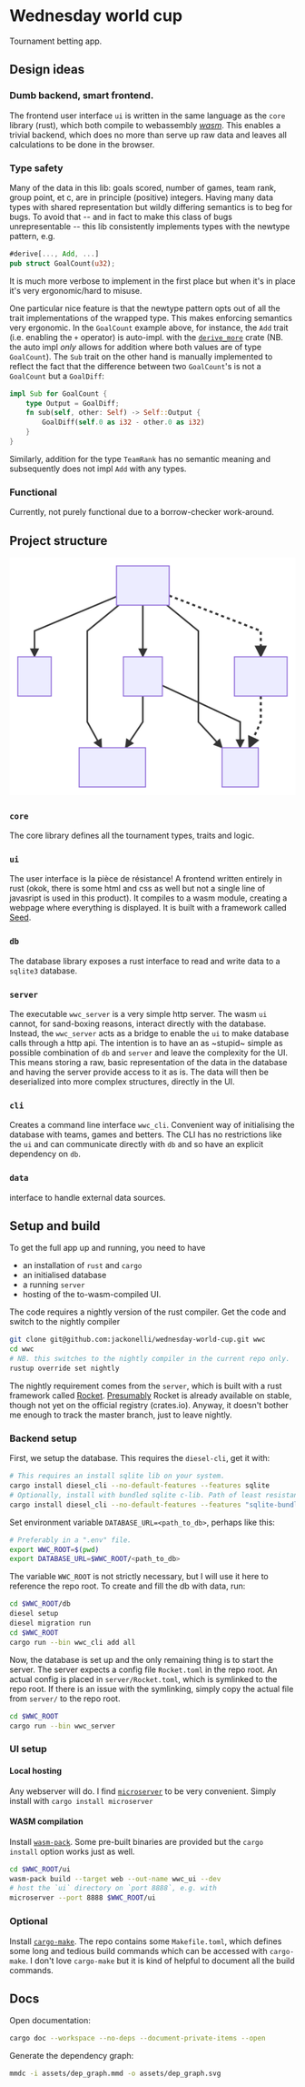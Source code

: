 # Wednesday world cup

Tournament betting app.

## Design ideas

### Dumb backend, smart frontend.

The frontend user interface `ui` is written in the same language as the `core` library (rust), which both compile to webassembly [_wasm_](https://webassembly.org/).
This enables a trivial backend, which does no more than serve up raw data and leaves all calculations to be done in the browser.

### Type safety

Many of the data in this lib: goals scored, number of games, team rank, group point, et c, are in principle (positive) integers.
Having many data types with shared representation but wildly differing semantics is to beg for bugs.
To avoid that -- and in fact to make this class of bugs unrepresentable -- this lib consistently implements types with the newtype pattern, e.g.

```rust
#derive[..., Add, ...]
pub struct GoalCount(u32);
```

It is much more verbose to implement in the first place but when it's in place it's very ergonomic/hard to misuse.

One particular nice feature is that the newtype pattern opts out of all the trait implementations of the wrapped type.
This makes enforcing semantics very ergonomic.
In the `GoalCount` example above, for instance, the `Add` trait (i.e. enabling the `+` operator) is auto-impl. with the [`derive_more`](https://crates.io/crates/derive_more) crate
(NB. the auto impl _only_ allows for addition where both values are of type `GoalCount`).
The `Sub` trait on the other hand is manually implemented to reflect the fact that the difference between two `GoalCount`'s is not a `GoalCount` but a `GoalDiff`:

```rust
impl Sub for GoalCount {
    type Output = GoalDiff;
    fn sub(self, other: Self) -> Self::Output {
        GoalDiff(self.0 as i32 - other.0 as i32)
    }
}
```

Similarly, addition for the type `TeamRank` has no semantic meaning and subsequently does not impl `Add` with any types.

### Functional

Currently, not purely functional due to a borrow-checker work-around.

## Project structure

![Dependency graph](assets/dep_graph.svg)

### `core`

The core library defines all the tournament types, traits and logic.

### `ui`

The user interface is la pièce de résistance! A frontend written entirely in rust (okok, there is some html and css as well but not a single line of javasript is used in this product).
It compiles to a wasm module, creating a webpage where everything is displayed.
It is built with a framework called [Seed](https://seed-rs.org/).

### `db`

The database library exposes a rust interface to read and write data to a `sqlite3` database.

### `server`

The executable `wwc_server` is a very simple http server. The wasm `ui` cannot, for sand-boxing reasons, interact directly with the database.
Instead, the `wwc_server` acts as a bridge to enable the `ui` to make database calls through a http api.
The intention is to have an as ~stupid~ simple as possible combination of `db` and `server` and leave the complexity for the UI.
This means storing a raw, basic representation of the data in the database and having the server provide access to it as is.
The data will then be deserialized into more complex structures, directly in the UI.

### `cli`

Creates a command line interface `wwc_cli`. Convenient way of initialising the database with teams, games and betters.
The CLI has no restrictions like the `ui` and can communicate directly with `db` and so have an explicit dependency on `db`.

### `data`

interface to handle external data sources.

## Setup and build

To get the full app up and running, you need to have

- an installation of `rust` and `cargo`
- an initialised database
- a running `server`
- hosting of the to-wasm-compiled UI.

The code requires a nightly version of the rust compiler.
Get the code and switch to the nightly compiler

```bash
git clone git@github.com:jackonelli/wednesday-world-cup.git wwc
cd wwc
# NB. this switches to the nightly compiler in the current repo only.
rustup override set nightly
```

The nightly requirement comes from the `server`, which is built with a rust framework called [Rocket](https://rocket.rs/).
[Presumably](https://github.com/SergioBenitez/Rocket/issues/19) Rocket is already available on stable, though not yet on the official registry (crates.io).
Anyway, it doesn't bother me enough to track the master branch, just to leave nightly.

### Backend setup

First, we setup the database.
This requires the `diesel-cli`, get it with:

```bash
# This requires an install sqlite lib on your system.
cargo install diesel_cli --no-default-features --features sqlite
# Optionally, install with bundled sqlite c-lib. Path of least resistance for Windows users
cargo install diesel_cli --no-default-features --features "sqlite-bundled"
```

Set environment variable `DATABASE_URL=<path_to_db>`, perhaps like this:

```bash
# Preferably in a ".env" file.
export WWC_ROOT=$(pwd)
export DATABASE_URL=$WWC_ROOT/<path_to_db>
```

The variable `WWC_ROOT` is not strictly necessary, but I will use it here to reference the repo root.
To create and fill the db with data, run:

```bash
cd $WWC_ROOT/db
diesel setup
diesel migration run
cd $WWC_ROOT
cargo run --bin wwc_cli add all
```

Now, the database is set up and the only remaining thing is to start the server.
The server expects a config file `Rocket.toml` in the repo root.
An actual config is placed in `server/Rocket.toml`, which is symlinked to the repo root.
If there is an issue with the symlinking, simply copy the actual file from `server/` to the repo root.

```bash
cd $WWC_ROOT
cargo run --bin wwc_server
```

### UI setup

#### Local hosting

Any webserver will do. I find [`microserver`](https://github.com/robertohuertasm/microserver) to be very convenient.
Simply install with `cargo install microserver`

#### WASM compilation

Install [`wasm-pack`](https://rustwasm.github.io/wasm-pack/installer/#).
Some pre-built binaries are provided but the `cargo install` option works just as well.

```bash
cd $WWC_ROOT/ui
wasm-pack build --target web --out-name wwc_ui --dev
# host the `ui` directory on `port 8888`, e.g. with
microserver --port 8888 $WWC_ROOT/ui
```

### Optional

Install [`cargo-make`](https://github.com/sagiegurari/cargo-make#installation).
The repo contains some `Makefile.toml`, which defines some long and tedious build commands which can be accessed with `cargo-make`.
I don't love `cargo-make` but it is kind of helpful to document all the build commands.

## Docs

Open documentation:

```bash
cargo doc --workspace --no-deps --document-private-items --open
```

Generate the dependency graph:

```bash
mmdc -i assets/dep_graph.mmd -o assets/dep_graph.svg
```
